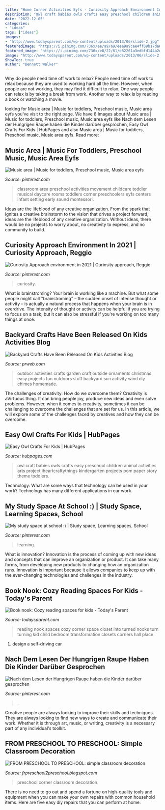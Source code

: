 ```yaml
---
title: "Home Corner Activities Eyfs - Curiosity Approach Environment In 2021"
description: "Owl craft babies owls crafts easy preschool children animal activities arts project iheartcraftythings kindergarten projects pom paper story theme toddlers"
date: "2022-12-05"
categories:
- "ideas"
tags: ["ideas"]
images:
- "http://www.todaysparent.com/wp-content/uploads/2013/06/slide-2.jpg"
featuredImage: "https://i.pinimg.com/736x/ee/a9/a9/eea9a9cae4ff09b17da8a5e55c11c3c9--childcare-activities-music-and-movement.jpg"
featured_image: "https://i.pinimg.com/736x/e8/22/61/e82261a3edbfd144a2e17297f2361248--learning-spaces.jpg"
image: "http://www.todaysparent.com/wp-content/uploads/2013/06/slide-2.jpg"
ShowToc: true
author: "Bennett Walker"
---
```



Why do people need time off work to relax?
People need time off work to relax because they are used to working hard all the time. However, when people are not working, they may find it difficult to relax. One way people can relax is by taking a break from work. Another way to relax is by reading a book or watching a movie.

	

		
looking for Music area | Music for toddlers, Preschool music, Music area eyfs you've visit to the right page. We have 8 Images about Music area | Music for toddlers, Preschool music, Music area eyfs like Nach dem Lesen der Hungrigen Raupe haben die Kinder darüber gesprochen, Easy Owl Crafts For Kids | HubPages and also Music area | Music for toddlers, Preschool music, Music area eyfs. Read more:
		
    
## Music Area | Music For Toddlers, Preschool Music, Music Area Eyfs

<img loading=lazy src="https://i.pinimg.com/736x/ee/a9/a9/eea9a9cae4ff09b17da8a5e55c11c3c9--childcare-activities-music-and-movement.jpg" onerror="this.onerror=null;this.src='https://tse2.mm.bing.net/th?id=OIP.FCA09V2rGBYYzCA1hXuHvgHaJ4&amp;pid=15.1';" alt="Music area | Music for toddlers, Preschool music, Music area eyfs">

_Source: pinterest.com_

>classroom area preschool activities movement childcare toddler musical daycare rooms toddlers corner preschoolers eyfs centers infant setting early sound montessori. 

	

Ideas are the lifeblood of any creative organization. From the spark that ignites a creative brainstorm to the vision that drives a project forward, ideas are the lifeblood of any creative organization. Without ideas, there would be no projects to worry about, no creativity to express, and no community to build.

    
## Curiosity Approach Environment In 2021 | Curiosity Approach, Reggio

<img loading=lazy src="https://i.pinimg.com/736x/2f/05/78/2f0578f6c2315a96712561840ffdd9b7.jpg" onerror="this.onerror=null;this.src='https://tse3.mm.bing.net/th?id=OIP.PAd8pFBR8TQapK3FO8-8iQHaFj&amp;pid=15.1';" alt="Curiosity Approach environment in 2021 | Curiosity approach, Reggio">

_Source: pinterest.com_

>curiosity. 

	

What is brainstroming?
Your brain is working like a machine. But what some people might call "brainstroming" – the sudden onset of intense thought or activity – is actually a natural process that happens when your brain is in overdrive. The intensity of thought or activity can be helpful if you are trying to focus on a task, but it can also be stressful if you're working on too many things at once.

    
## Backyard Crafts Have Been Released On Kids Activities Blog

<img loading=lazy src="http://ww1.prweb.com/prfiles/2014/08/30/12134346/outdoor-ornaments.jpg" onerror="this.onerror=null;this.src='https://tse3.mm.bing.net/th?id=OIP.Rp_II17vsrK3wbhuW3gnwQHaLH&amp;pid=15.1';" alt="Backyard Crafts Have Been Released On Kids Activities Blog">

_Source: prweb.com_

>outdoor activities crafts garden craft outside ornaments christmas easy projects fun outdoors stuff backyard sun activity wind diy chimes homemade. 

	

The challenges of creativity: How do we overcome them?
Creativity is aVirtuous thing. It can bring people joy, produce new ideas and even solve problems. However, when it comes to creativity, sometimes it can be challenging to overcome the challenges that are set for us. In this article, we will explore some of the challenges faced by creatives and how they can be overcome.

    
## Easy Owl Crafts For Kids | HubPages

<img loading=lazy src="https://usercontent1.hubstatic.com/13352388_f520.jpg" onerror="this.onerror=null;this.src='https://tse1.mm.bing.net/th?id=OIP.d6NBEl7lfK5AhA75NJbU1wHaNA&amp;pid=15.1';" alt="Easy Owl Crafts For Kids | HubPages">

_Source: hubpages.com_

>owl craft babies owls crafts easy preschool children animal activities arts project iheartcraftythings kindergarten projects pom paper story theme toddlers. 

	

Technology: What are some ways that technology can be used in your work?
Technology has many different applications in our work.

    
## My Study Space At School :) | Study Space, Learning Spaces, School

<img loading=lazy src="https://i.pinimg.com/736x/e8/22/61/e82261a3edbfd144a2e17297f2361248--learning-spaces.jpg" onerror="this.onerror=null;this.src='https://tse4.mm.bing.net/th?id=OIP.374dfLqTwhACoEWL-OGWRgHaJ4&amp;pid=15.1';" alt="My study space at school :) | Study space, Learning spaces, School">

_Source: pinterest.com_

>learning. 

	

What is innovation?
Innovation is the process of coming up with new ideas and concepts that can improve an organization or product. It can take many forms, from developing new products to changing how an organization runs. Innovation is important because it allows companies to keep up with the ever-changing technologies and challenges in the industry.

    
## Book Nook: Cozy Reading Spaces For Kids - Today&#039;s Parent

<img loading=lazy src="http://www.todaysparent.com/wp-content/uploads/2013/06/slide-2.jpg" onerror="this.onerror=null;this.src='https://tse1.mm.bing.net/th?id=OIP.9XY0j37DK4WbGiLBptXVMgHaLH&amp;pid=15.1';" alt="Book nook: Cozy reading spaces for kids - Today&#039;s Parent">

_Source: todaysparent.com_

>reading nook spaces cozy corner space closet into turned nooks turn turning kid child bedroom transformation closets corners hall place. 

	

1. design a self-driving car 

    
## Nach Dem Lesen Der Hungrigen Raupe Haben Die Kinder Darüber Gesprochen

<img loading=lazy src="https://i.pinimg.com/736x/d1/3a/db/d13adb9b695d3fbc34fd8ffac4393f6b.jpg" onerror="this.onerror=null;this.src='https://tse4.mm.bing.net/th?id=OIP.ZLJAcHLO8N08Yjw0xGofdgHaJ3&amp;pid=15.1';" alt="Nach dem Lesen der Hungrigen Raupe haben die Kinder darüber gesprochen">

_Source: pinterest.com_

>. 

	

Creative people are always looking to improve their skills and techniques. They are always looking to find new ways to create and communicate their work. Whether it is through art, music, or writing, creativity is a necessary part of any individual's toolkit.

    
## FROM PRESCHOOL TO PRESCHOOL: Simple Classroom Decoration

<img loading=lazy src="http://4.bp.blogspot.com/-fV7tXqKaluw/U6RS66kqoGI/AAAAAAAAAG0/tZGG3lpVP24/s1600/IMG_2460.JPG" onerror="this.onerror=null;this.src='https://tse4.mm.bing.net/th?id=OIP.Bq_blXKPe6UYeriP7Us83gHaJ6&amp;pid=15.1';" alt="FROM PRESCHOOL TO PRESCHOOL: simple classroom decoration">

_Source: frpreschool2preschool.blogspot.com_

>preschool corner classroom decoration. 

	

There is no need to go out and spend a fortune on high-quality tools and equipment when you can make your own repairs with common household items. Here are five easy diy repairs that you can perform at home.

